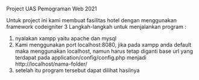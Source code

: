 Project UAS Pemograman Web 2021

Untuk project ini kami membuat fasilitas hotel dengan menggunakan framework codeigniter 3
Langkah-langkah untuk menjalankan program :
1. nyalakan xampp yaitu apache dan mysql
2. Kami menggunakan port localhost:8080, jika pada xampp anda default maka menggunakan localhost, namun harus tetap diganti base url yang terdapat pada
application/config/config.php menjadi http://localhost/nama-folder/
3. setelah itu program tersebut dapat dilihat hasilnya
